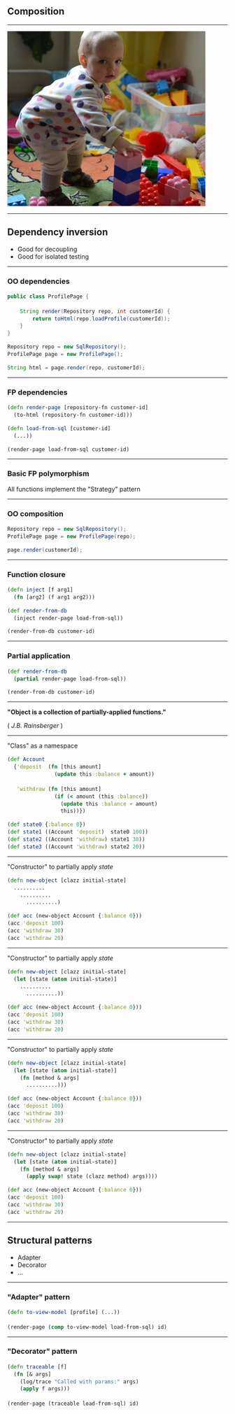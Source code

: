 ## Composition

---

![composition](img/composition.jpg)

---

## Dependency inversion

- Good for decoupling
- Good for isolated testing

---

### OO dependencies

```java
public class ProfilePage {

    String render(Repository repo, int customerId) {
        return toHtml(repo.loadProfile(customerId));
    }
}
```

```java
Repository repo = new SqlRepository();
ProfilePage page = new ProfilePage();
```

```java
String html = page.render(repo, customerId);
```

---

### FP dependencies

```clojure
(defn render-page [repository-fn customer-id]
  (to-html (repository-fn customer-id)))
```

```clojure
(defn load-from-sql [customer-id]
  (...))
```

```clojure
(render-page load-from-sql customer-id)

```

---

### Basic FP polymorphism

All functions implement the "Strategy" pattern

---

### OO composition

```java
Repository repo = new SqlRepository();
ProfilePage page = new ProfilePage(repo);
```

```java
page.render(customerId);
```

---

### Function closure

```clojure
(defn inject [f arg1]
  (fn [arg2] (f arg1 arg2)))
```

```clojure
(def render-from-db
  (inject render-page load-from-sql))
```

```clojure
(render-from-db customer-id)
```

---

### Partial application

```clojure
(def render-from-db
  (partial render-page load-from-sql))
```

```clojure
(render-from-db customer-id)
```

---

**"Object is a collection of partially-applied functions."**

( _J.B. Rainsberger_ )

---

"Class" as a namespace

```clojure
(def Account
  {'deposit  (fn [this amount]
               (update this :balance + amount))

   'withdraw (fn [this amount]
               (if (< amount (this :balance))
                 (update this :balance - amount)
                 this))})
```

```clojure
(def state0 {:balance 0})
(def state1 ((Account 'deposit)  state0 100))
(def state2 ((Account 'withdraw) state1 30))
(def state3 ((Account 'withdraw) state2 20))
```

---

"Constructor" to partially apply _state_ 

```clojure
(defn new-object [clazz initial-state]
  ..........
    ..........
      ..........)
```

```clojure
(def acc (new-object Account {:balance 0}))
(acc 'deposit 100)
(acc 'withdraw 30)
(acc 'withdraw 20)
```

---

"Constructor" to partially apply _state_

```clojure
(defn new-object [clazz initial-state]
  (let [state (atom initial-state)]
    ..........
      ..........))
```

```clojure
(def acc (new-object Account {:balance 0}))
(acc 'deposit 100)
(acc 'withdraw 30)
(acc 'withdraw 20)
```

---

"Constructor" to partially apply _state_

```clojure
(defn new-object [clazz initial-state]
  (let [state (atom initial-state)]
    (fn [method & args]
      ..........)))
```

```clojure
(def acc (new-object Account {:balance 0}))
(acc 'deposit 100)
(acc 'withdraw 30)
(acc 'withdraw 20)
```

---

"Constructor" to partially apply _state_

```clojure
(defn new-object [clazz initial-state]
  (let [state (atom initial-state)]
    (fn [method & args]
      (apply swap! state (clazz method) args))))
```

```clojure
(def acc (new-object Account {:balance 0}))
(acc 'deposit 100)
(acc 'withdraw 30)
(acc 'withdraw 20)
```

---

## Structural patterns

- Adapter
- Decorator
- ...

---

### "Adapter" pattern

```clojure
(defn to-view-model [profile] (...))

(render-page (comp to-view-model load-from-sql) id)
```

---

### "Decorator" pattern

```clojure
(defn traceable [f]
  (fn [& args]
    (log/trace "Called with params:" args)
    (apply f args)))

(render-page (traceable load-from-sql) id)
```
